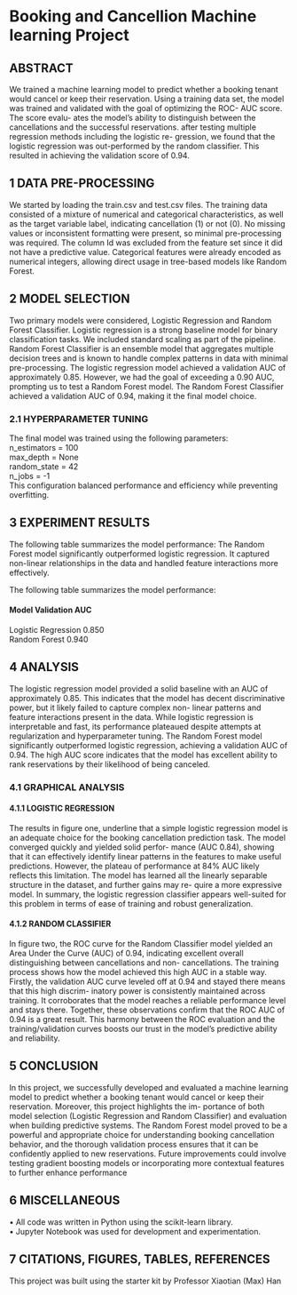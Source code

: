 # Booking and Cancellion Machine learning Project

## ABSTRACT
We trained a machine learning model to predict whether a booking tenant would
cancel or keep their reservation. Using a training data set, the model was trained
and validated with the goal of optimizing the ROC- AUC score. The score evalu-
ates the model’s ability to distinguish between the cancellations and the successful
reservations. after testing multiple regression methods including the logistic re-
gression, we found that the logistic regression was out-performed by the random
classifier. This resulted in achieving the validation score of 0.94.
## 1 DATA PRE-PROCESSING
We started by loading the train.csv and test.csv files. The training data consisted of a
mixture of numerical and categorical characteristics, as well as the target variable label, indicating
cancellation (1) or not (0). No missing values or inconsistent formatting were present, so minimal
pre-processing was required. The column Id was excluded from the feature set since it did not have
a predictive value. Categorical features were already encoded as numerical integers, allowing direct
usage in tree-based models like Random Forest.

## 2 MODEL SELECTION
Two primary models were considered, Logistic Regression and Random Forest Classifier. Logistic
regression is a strong baseline model for binary classification tasks. We included standard scaling
as part of the pipeline. Random Forest Classifier is an ensemble model that aggregates multiple
decision trees and is known to handle complex patterns in data with minimal pre-processing. The
logistic regression model achieved a validation AUC of approximately 0.85. However, we had the
goal of exceeding a 0.90 AUC, prompting us to test a Random Forest model. The Random Forest
Classifier achieved a validation AUC of 0.94, making it the final model choice.
### 2.1 HYPERPARAMETER TUNING
The final model was trained using the following parameters:<br>
n_estimators = 100<br>
max_depth = None <br>
random_state = 42<br>
n_jobs = -1<br>
This configuration balanced performance and efficiency while preventing overfitting.

## 3 EXPERIMENT RESULTS
The following table summarizes the model performance:
The Random Forest model significantly outperformed logistic regression. It captured non-linear
relationships in the data and handled feature interactions more effectively.

The following table summarizes the model performance:
#### Model Validation AUC<br>
Logistic Regression 0.850<br>
Random Forest 0.940<br>

## 4 ANALYSIS
The logistic regression model provided a solid baseline with an AUC of approximately 0.85. This
indicates that the model has decent discriminative power, but it likely failed to capture complex non-
linear patterns and feature interactions present in the data. While logistic regression is interpretable
and fast, its performance plateaued despite attempts at regularization and hyperparameter tuning.
The Random Forest model significantly outperformed logistic regression, achieving a validation
AUC of 0.94. The high AUC score indicates that the model has excellent ability to rank reservations
by their likelihood of being canceled.
### 4.1 GRAPHICAL ANALYSIS
#### 4.1.1 LOGISTIC REGRESSION
The results in figure one, underline that a simple logistic regression model is an adequate choice for
the booking cancellation prediction task. The model converged quickly and yielded solid perfor-
mance (AUC  ̃0.84), showing that it can effectively identify linear patterns in the features to make
useful predictions. However, the plateau of performance at 84% AUC likely reflects this limitation.
The model has learned all the linearly separable structure in the dataset, and further gains may re-
quire a more expressive model. In summary, the logistic regression classifier appears well-suited for
this problem in terms of ease of training and robust generalization.
#### 4.1.2 RANDOM CLASSIFIER
In figure two, the ROC curve for the Random Classifier model yielded an Area Under the
Curve (AUC) of 0.94, indicating excellent overall distinguishing between cancellations and non-
cancellations. The training process shows how the model achieved this high AUC in a stable way.
Firstly, the validation AUC curve leveled off at 0.94 and stayed there means that this high discrim-
inatory power is consistently maintained across training. It corroborates that the model reaches a
reliable performance level and stays there. Together, these observations confirm that the ROC AUC
of 0.94 is a great result. This harmony between the ROC evaluation and the training/validation
curves boosts our trust in the model’s predictive ability and reliability.
## 5 CONCLUSION
In this project, we successfully developed and evaluated a machine learning model to predict whether
a booking tenant would cancel or keep their reservation. Moreover, this project highlights the im-
portance of both model selection (Logistic Regression and Random Classifier) and evaluation when
building predictive systems. The Random Forest model proved to be a powerful and appropriate
choice for understanding booking cancellation behavior, and the thorough validation process ensures
that it can be confidently applied to new reservations. Future improvements could involve testing
gradient boosting models or incorporating more contextual features to further enhance performance

## 6 MISCELLANEOUS
• All code was written in Python using the scikit-learn library.<br>
• Jupyter Notebook was used for development and experimentation.

## 7 CITATIONS, FIGURES, TABLES, REFERENCES
This project was built using the starter kit by Professor Xiaotian (Max) Han
